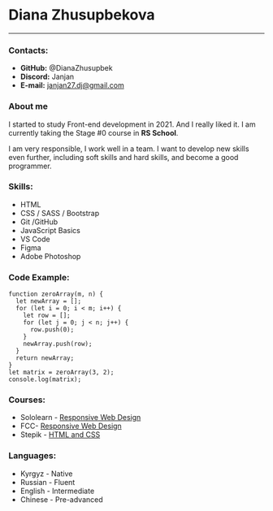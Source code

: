 # Diana Zhusupbekova
----------
### Contacts:
- **GitHub:** @DianaZhusupbek
- **Discord:** Janjan
- **E-mail:** janjan27.dj@gmail.com

### About me
I started to study Front-end development in 2021. And I really liked it. I am currently taking the Stage #0 course in **RS School**. 

I am very responsible, I work well in a team. I want to develop new skills even further, including soft skills and hard skills, and become a good programmer.

### Skills:
* HTML
* CSS / SASS / Bootstrap
* Git /GitHub
* JavaScript Basics
* VS Code
* Figma
* Adobe Photoshop

### Code Example:
``` 
function zeroArray(m, n) {
  let newArray = [];
  for (let i = 0; i < m; i++) {
    let row = [];
    for (let j = 0; j < n; j++) {
      row.push(0);
    }
    newArray.push(row);
  }
  return newArray;
}
let matrix = zeroArray(3, 2);
console.log(matrix);

```
### Courses:
* Sololearn - [Responsive Web Design](https://www.sololearn.com/Certificate/1162-20437068/pdf/)
* FCC- [Responsive Web Design](https://freecodecamp.org/certification/janjanka/responsive-web-design)
* Stepik - [HTML and CSS](https://stepik.org/certificate/68245088d3b30995cf498f83c37ce1865bd49b1a.pdf)

### Languages:
* Kyrgyz - Native
* Russian - Fluent
* English - Intermediate
* Chinese - Pre-advanced
